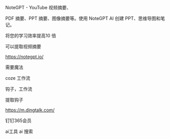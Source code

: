 NoteGPT - YouTube 视频摘要、


PDF 摘要、PPT 摘要、图像摘要等。使用 NoteGPT AI 创建 PPT、思维导图和笔记。

将您的学习效率提高10 倍

可以提取视频摘要



https://notegpt.io/




需要魔法


coze    工作流 


钩子，工作流

提取钩子



https://m.dingtalk.com/


钉钉365会员

ai工具    ai 搜索





